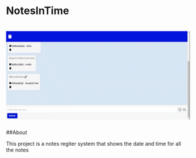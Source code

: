 # NotesInTime

<h1>
    <a href="notes-in-time.vercel.app"><img src="/NotesInTime/public/captura.gif"></a>
</h1>

 
##About

This project is a notes regiter system that shows the date and time for all the notes
